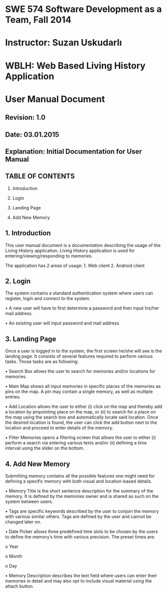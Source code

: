 # SWE 574 Software Development as a Team, Fall 2014 #
# Instructor: Suzan Uskudarlı #



# WBLH: Web Based Living History Application #
# User Manual Document #



## Revision:       1.0 ##

## Date:           03.01.2015 ##

## Explanation:    Initial Documentation for User Manual ##




## TABLE OF CONTENTS ##

1.	Introduction

2.	Login

3.	Landing Page

4.	Add New Memory



## 1.	Introduction ##

This user manual document is a documentation describing the usage of the Living History application.
Living History application is used for entering/viewing/responding to memories.

The application has 2 areas of usage:  1. Web client   2. Android client


## 2.	Login ##

The system contains a standard authentication system where users can register, login and connect to the system.

•	A new user will have to first determine a password and then input his/her mail address.

•	An existing user will input password and mail address



## 3.	Landing Page ##

Once a user is logged in to the system, the first screen he/she will see is the landing page. It consists of several features required to perform various tasks. Those tasks are as following:



•	Search Box allows the user to search for memories and/or locations for memories

•	Main Map shows all input memories in specific places of the memories as pins on the map. A pin may contain a single memory, as well as multiple entries.

•	Add Location allows the user to either (i) click on the map and thereby add a location by pinpointing place on the map, or (ii) to search for a place on the map using the search box and automatically locate said location. Once the desired location is found, the user can click the add button next to the location and proceed to enter details of the memory.

•	Filter Memories opens a filtering screen that allows the user to either (i) perform a search via entering various texts and/or (ii) defining a time interval using the slider on the bottom.



## 4.	Add New Memory ##

Submitting memory contains all the possible features one might need for defining a specific memory with both visual and location-based details.



•	Memory Title is the short sentence description for the summary of the memory. It is defined by the memories owner and is shared as such on the system between users.

•	Tags are specific keywords described by the user to conjoin the memory with various similar others. Tags are defined by the user and cannot be changed later on.

•	Date Picker allows three predefined time slots to be chosen by the users to define the memory’s time with various precision. The preset times are:

o	Year

o	Month

o	Day

•	Memory Description describes the text field where users can enter their memories in detail and may also opt to include visual material using the attach button.